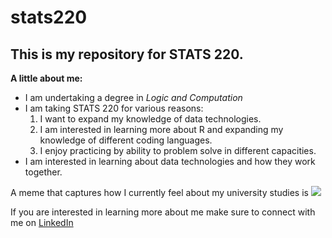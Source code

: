 # stats220

## This is my repository for STATS 220. 

**A little about me:**

- I am undertaking a degree in *Logic and Computation*
- I am taking STATS 220 for various reasons:
    1. I want to expand my knowledge of data technologies. 
    2. I am interested in learning more about R and expanding my knowledge of different coding 
       languages. 
    3. I enjoy practicing by ability to problem solve in different capacities. 
- I am interested in learning about data technologies and how they work together. 

A meme that captures how I currently feel about my university studies is ![](https://media1.tenor.com/m/77-zKEtw2zUAAAAC/casper-ruud-clicking-heels.gif)


If you are interested in learning more about me make sure to connect with me on [LinkedIn](https://www.linkedin.com/in/sofia-roberts-b96022353/)
